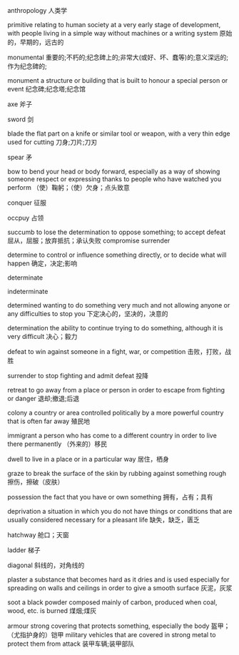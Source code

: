 anthropology
人类学

primitive
relating to human society at a very early stage of development, with people living in a simple way without machines or a writing system
原始的，早期的，远古的

monumental
重要的;不朽的;纪念碑上的;非常大(或好、坏、蠢等)的;意义深远的;作为纪念碑的;

monument
a structure or building that is built to honour a special person or event
纪念碑;纪念塔;纪念馆

axe
斧子

sword
剑

blade
the flat part on a knife or similar tool or weapon, with a very thin edge used for cutting
刀身;刀片;刀刃

spear
矛

bow
to bend your head or body forward, especially as a way of showing someone respect or expressing thanks to people who have watched you perform
（使）鞠躬；（使）欠身；点头致意

conquer
征服

occpuy
占领

succumb
to lose the determination to oppose something; to accept defeat
屈从，屈服；放弃抵抗；承认失败
compromise
surrender

determine
to control or influence something directly, or to decide what will happen
确定，决定;影响

determinate

indeterminate

determined
wanting to do something very much and not allowing anyone or any difficulties to stop you
下定决心的，坚决的，决意的

determination
the ability to continue trying to do something, although it is very difficult
决心；毅力

defeat
to win against someone in a fight, war, or competition
击败，打败，战胜

surrender
to stop fighting and admit defeat
投降

retreat
to go away from a place or person in order to escape from fighting or danger
退却;撤退;后退

colony
a country or area controlled politically by a more powerful country that is often far away
殖民地

immigrant
a person who has come to a different country in order to live there permanently
（外来的）移民

dwell
to live in a place or in a particular way
居住，栖身

graze
to break the surface of the skin by rubbing against something rough
擦伤，擦破（皮肤）

possession
the fact that you have or own something
拥有，占有；具有

deprivation
a situation in which you do not have things or conditions that are usually considered necessary for a pleasant life
缺失，缺乏，匮乏

hatchway
舱口；天窗

ladder
梯子

diagonal
斜线的，对角线的

plaster
a substance that becomes hard as it dries and is used especially for spreading on walls and ceilings in order to give a smooth surface
灰泥，灰浆

soot
a black powder composed mainly of carbon, produced when coal, wood, etc. is burned
煤烟;煤灰

armour
strong covering that protects something, especially the body
盔甲；（尤指护身的）铠甲
military vehicles that are covered in strong metal to protect them from attack
装甲车辆;装甲部队



